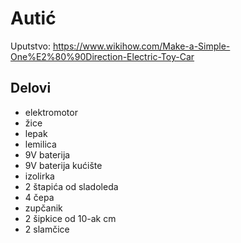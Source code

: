# Autić

Uputstvo: https://www.wikihow.com/Make-a-Simple-One%E2%80%90Direction-Electric-Toy-Car

## Delovi

- elektromotor
- žice
- lepak
- lemilica
- 9V baterija
- 9V baterija kućište
- izolirka
- 2 štapića od sladoleda
- 4 čepa
- zupčanik
- 2 šipkice od 10-ak cm
- 2 slamčice
